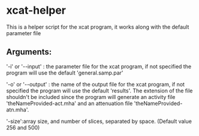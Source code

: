 # xcat-helper
This is a helper script for the xcat program, it works along with the default parameter file


## Arguments:
'-i' or '--input' : the parameter file for the xcat program, if not specified the program will use the default 'general.samp.par'

'-o' or '--output' : the name of the output file for the xcat program, if not specified the program will use the default 'results'. The extension of the file shouldn't be included since the program will generate an activity file 'theNameProvided-act.mha' and an attenuation file 'theNameProvided-atn.mha'.

'-size':array size, and number of slices, separated by space. (Default value 256 and 500)

